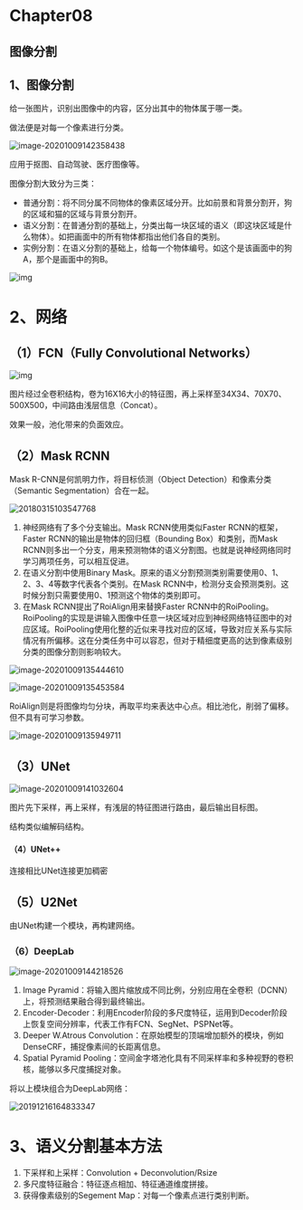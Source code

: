 # Chapter08

## 图像分割

## 1、图像分割

给一张图片，识别出图像中的内容，区分出其中的物体属于哪一类。

做法便是对每一个像素进行分类。

![image-20201009142358438](image/image-20201009142358438.png)

应用于抠图、自动驾驶、医疗图像等。

图像分割大致分为三类：

- 普通分割：将不同分属不同物体的像素区域分开。比如前景和背景分割开，狗的区域和猫的区域与背景分割开。
- 语义分割：在普通分割的基础上，分类出每一块区域的语义（即这块区域是什么物体）。如把画面中的所有物体都指出他们各自的类别。
- 实例分割：在语义分割的基础上，给每一个物体编号。如这个是该画面中的狗A，那个是画面中的狗B。

![img](image/timg)

# 2、网络

## （1）FCN（Fully Convolutional Networks）

![img](image/20160508234037674)

图片经过全卷积结构，卷为16X16大小的特征图，再上采样至34X34、70X70、500X500，中间路由浅层信息（Concat）。

效果一般，池化带来的负面效应。



## （2）Mask RCNN

Mask R-CNN是何凯明力作，将目标侦测（Object Detection）和像素分类（Semantic Segmentation）合在一起。

![20180315103547768](image/20180315103547768.jpg)

1. 神经网络有了多个分支输出。Mask RCNN使用类似Faster RCNN的框架，Faster RCNN的输出是物体的回归框（Bounding Box）和类别，而Mask RCNN则多出一个分支，用来预测物体的语义分割图。也就是说神经网络同时学习两项任务，可以相互促进。
2. 在语义分割中使用Binary Mask。原来的语义分割预测类别需要使用0、1、2、3、4等数字代表各个类别。在Mask RCNN中，检测分支会预测类别。这时候分割只需要使用0、1预测这个物体的类别即可。
3. 在Mask RCNN提出了RoiAlign用来替换Faster RCNN中的RoiPooling。RoiPooling的实现是讲输入图像中任意一块区域对应到神经网络特征图中的对应区域。RoiPooling使用化整的近似来寻找对应的区域，导致对应关系与实际情况有所偏移。这在分类任务中可以容忍，但对于精细度更高的达到像素级别分类的图像分割则影响较大。

![image-20201009135444610](image/image-20201009135444610.png)

![image-20201009135453584](image/image-20201009135453584.png)

RoiAlign则是将图像均匀分块，再取平均来表达中心点。相比池化，削弱了偏移。但不具有可学习参数。

![image-20201009135949711](image/image-20201009135949711.png)

## （3）UNet

![image-20201009141032604](image/image-20201009141032604.png)

图片先下采样，再上采样，有浅层的特征图进行路由，最后输出目标图。

结构类似编解码结构。



#### （4）UNet++

连接相比UNet连接更加稠密



## （5）U2Net

由UNet构建一个模块，再构建网络。



### （6）DeepLab

![image-20201009144218526](image/image-20201009144218526.png)

1. Image Pyramid：将输入图片缩放成不同比例，分别应用在全卷积（DCNN）上，将预测结果融合得到最终输出。
2. Encoder-Decoder：利用Encoder阶段的多尺度特征，运用到Decoder阶段上恢复空间分辨率，代表工作有FCN、SegNet、PSPNet等。
3. Deeper W.Atrous Convolution：在原始模型的顶端增加额外的模块，例如DenseCRF，捕捉像素间的长距离信息。
4. Spatial Pyramid Pooling：空间金字塔池化具有不同采样率和多种视野的卷积核，能够以多尺度捕捉对象。



将以上模块组合为DeepLab网络：

![20191216164833347](image/20191216164833347.png)





# 3、语义分割基本方法

1. 下采样和上采样：Convolution + Deconvolution/Rsize
2. 多尺度特征融合：特征逐点相加、特征通道维度拼接。
3. 获得像素级别的Segement Map：对每一个像素点进行类别判断。


